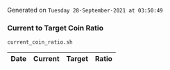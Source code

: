 Generated on `Tuesday 28-September-2021 at 03:50:49`

### Current to Target Coin Ratio
`current_coin_ratio.sh`

Date|Current|Target|Ratio
---|---|---|---
